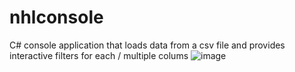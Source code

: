 # nhlconsole
C# console application that loads data from a csv file and provides interactive filters for each / multiple colums
![image](https://github.com/user-attachments/assets/8df8df83-f757-4878-afc0-733f9ca8003f)
